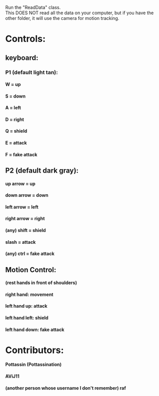 Run the "ReadData" class.  
This DOES NOT read all the data on your computer, but if you have the other folder, it will use the camera for motion tracking.  
  
# Controls:
## keyboard:
### P1 (default light tan):  
#### W = up  
#### S = down  
#### A = left  
#### D = right  
#### Q = shield  
#### E = attack  
#### F = fake attack  
## P2 (default dark gray):  
#### up arrow = up  
#### down arrow = down  
#### left arrow = left  
#### right arrow = right  
#### (any) shift = shield  
#### slash = attack  
#### (any) ctrl = fake attack  
## Motion Control:  
#### (rest hands in front of shoulders)  
#### right hand: movement  
#### left hand up: attack  
#### left hand left: shield  
#### left hand down: fake attack  
  
  

# Contributors:
#### Pottassin (Pottassination)
#### AViJ11
#### (another person whose username I don't remember) raf
